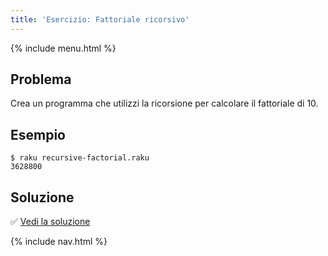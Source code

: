 ```yaml
---
title: 'Esercizio: Fattoriale ricorsivo'
---
```


{% include menu.html %}

## Problema

Crea un programma che utilizzi la ricorsione per calcolare il fattoriale di 10.

## Esempio

```console
$ raku recursive-factorial.raku
3628800
```

## Soluzione

✅ [Vedi la soluzione](solution)

{% include nav.html %}